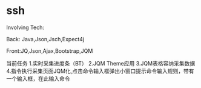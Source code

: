 ssh
===
Involving Tech:

Back:
Java,Json,Jsch,Expect4j

Front:JQ,Json,Ajax,Bootstrap,JQM



当前任务
1.实时采集进度条（BT）
2.JQM Theme应用
3.JQM表格容纳采集数据
4.指令执行采集页面JQM化,点击命令输入框弹出小窗口提示命令输入规则，带有一个输入框，在此输入命令
